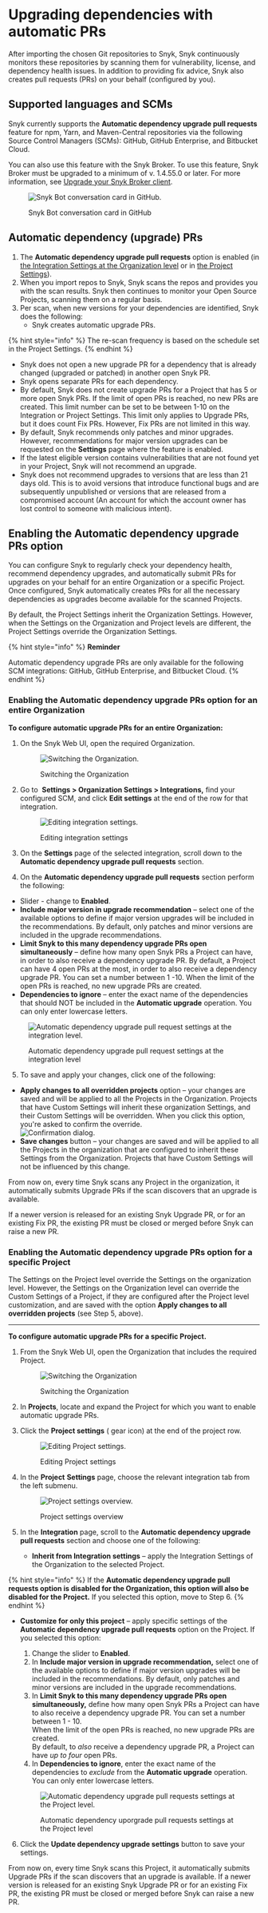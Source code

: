 # Upgrading dependencies with automatic PRs

After importing the chosen Git repositories to Snyk, Snyk continuously monitors these repositories by scanning them for vulnerability, license, and dependency health issues. In addition to providing fix advice, Snyk also creates pull requests (PRs) on your behalf (configured by you).

## Supported languages and SCMs

Snyk currently supports the **Automatic dependency upgrade pull requests** feature for npm, Yarn, and Maven-Central repositories via the following Source Control Managers (SCMs): GitHub, GitHub Enterprise, and Bitbucket Cloud.

You can also use this feature with the Snyk Broker. To use this feature, Snyk Broker must be upgraded to a minimum of v. 1.4.55.0 or later. For more information, see [Upgrade your Snyk Broker client](upgrading-dependencies-with-automatic-prs.md#enabling-the-automatic-dependency-upgrade-prs-option).

<figure><img src="../../../.gitbook/assets/Upgrade Broker.png" alt="Snyk Bot conversation card in GitHub."><figcaption><p>Snyk Bot conversation card in GitHub</p></figcaption></figure>

## Automatic dependency (upgrade) PRs

1. The **Automatic dependency upgrade pull requests** option is enabled (in [the Integration Settings at the Organization level](upgrading-dependencies-with-automatic-prs.md#enabling-the-automatic-dependency-upgrade-prs-option-for-an-entire-organization) or in [the Project Settings](../../../snyk-admin/snyk-broker/how-to-install-and-configure-your-snyk-broker-client.md#upgrade-your-snyk-broker-client)).
2. When you import repos to Snyk, Snyk scans the repos and provides you with the scan results. Snyk then continues to monitor your Open Source Projects, scanning them on a regular basis.
3. Per scan, when new versions for your dependencies are identified, Snyk does the following:
   * Snyk creates automatic upgrade PRs.

{% hint style="info" %}
The re-scan frequency is based on the schedule set in the Project Settings.
{% endhint %}

* Snyk does not open a new upgrade PR for a dependency that is already changed (upgraded or patched) in another open Snyk PR.
* Snyk opens separate PRs for each dependency.
* By default, Snyk does not create upgrade PRs for a Project that has 5 or more open Snyk PRs. If the limit of open PRs is reached, no new PRs are created. This limit number can be set to be between 1-10 on the Integration or Project Settings. This limit only applies to Upgrade PRs, but it does count Fix PRs. However, Fix PRs are not limited in this way.
* By default, Snyk recommends only patches and minor upgrades. However, recommendations for major version upgrades can be requested on the **Settings** page where the feature is enabled.
* If the latest eligible version contains vulnerabilities that are not found yet in your Project, Snyk will not recommend an upgrade.
* Snyk does not recommend upgrades to versions that are less than 21 days old. This is to avoid versions that introduce functional bugs and are subsequently unpublished or versions that are released from a compromised account (An account for which the account owner has lost control to someone with malicious intent).

## Enabling the Automatic dependency upgrade PRs option

You can configure Snyk to regularly check your dependency health, recommend dependency upgrades, and automatically submit PRs for upgrades on your behalf for an entire Organization or a specific Project. Once configured, Snyk automatically creates PRs for all the necessary dependencies as upgrades become available for the scanned Projects.

By default, the Project Settings inherit the Organization Settings. However, when the Settings on the Organization and Project levels are different, the Project Settings override the Organization Settings.

{% hint style="info" %}
**Reminder**

Automatic dependency upgrade PRs are only available for the following SCM integrations: GitHub, GitHub Enterprise, and Bitbucket Cloud.
{% endhint %}

### Enabling the Automatic dependency upgrade PRs option for an entire Organization

**To configure automatic upgrade PRs for an entire Organization:**

1.  On the Snyk Web UI, open the required Organization.

    <figure><img src="../../../.gitbook/assets/choose-org_19oct2022.png" alt="Switching the Organization."><figcaption><p>Switching the Organization</p></figcaption></figure>
2.  Go to <img src="../../../.gitbook/assets/gear.png" alt="" data-size="line"> **Settings > Organization Settings > Integrations,** find your configured SCM, and click **Edit settings** at the end of the row for that integration.

    <figure><img src="../../../.gitbook/assets/scm-integration_edit settings_20oct2022.png" alt="Editing integration settings."><figcaption><p>Editing integration settings</p></figcaption></figure>
3. On the **Settings** page of the selected integration, scroll down to the **Automatic dependency upgrade pull requests** section.
4. On the **Automatic dependency upgrade pull requests** section perform the following:

* Slider - change to **Enabled**.
* **Include major version in upgrade recommendation** – select one of the available options to define if major version upgrades will be included in the recommendations. By default, only patches and minor versions are included in the upgrade recommendations.
* **Limit Snyk to this many dependency upgrade PRs open simultaneously** – define how many open Snyk PRs a Project can have, in order to also receive a dependency upgrade PR. By default, a Project can have 4 open PRs at the most, in order to also receive a dependency upgrade PR. You can set a number between 1 -10. When the limit of the open PRs is reached, no new upgrade PRs are created.
* **Dependencies to ignore** – enter the exact name of the dependencies that should NOT be included in the **Automatic upgrade** operation. You can only enter lowercase letters.

<figure><img src="../../../.gitbook/assets/dependencies-2-ignore_10nov2022.png" alt="Automatic dependency upgrade pull request settings at the integration level."><figcaption><p>Automatic dependency upgrade pull request settings at the integration level</p></figcaption></figure>

5. To save and apply your changes, click one of the following:

* **Apply changes to all overridden projects** option – your changes are saved and will be applied to all the Projects in the Organization. Projects that have Custom Settings will inherit these organization Settings, and their Custom Settings will be overridden. When you click this option, you're asked to confirm the override.\
  ![Confirmation dialog.](<../../../.gitbook/assets/Snyk Code - PR Checks - Integration Settings - Automatic Upgrade section - Override message (1) (1) (1) (1) (1) (1) (1) (1) (1) (1) (1) (1) (1) (1) (1) (1) (1) (1) (1) (1) (1) (1) (1) (1) (1) (1) (1) (1) (1) (1) (1) (1) (1) (1) (1) (1) (1) (1) (1) (3).png>)
* **Save changes** button – your changes are saved and will be applied to all the Projects in the organization that are configured to inherit these Settings from the Organization. Projects that have Custom Settings will not be influenced by this change.

From now on, every time Snyk scans any Project in the organization, it automatically submits Upgrade PRs if the scan discovers that an upgrade is available.

If a newer version is released for an existing Snyk Upgrade PR, or for an existing Fix PR, the existing PR must be closed or merged before Snyk can raise a new PR.

### Enabling the Automatic dependency upgrade PRs option for a specific Project

The Settings on the Project level override the Settings on the organization level. However, the Settings on the Organization level can override the Custom Settings of a Project, if they are configured after the Project level customization, and are saved with the option **Apply changes to all overridden projects** (see Step 5, above).

***

**To configure automatic upgrade PRs for a specific Project.**

1.  From the Snyk Web UI, open the Organization that includes the required Project.

    <figure><img src="../../../.gitbook/assets/autoPR_switch_org-13nov2022 (1).png" alt="Switching the Organization"><figcaption><p>Switching the Organization</p></figcaption></figure>
2. In **Projects**, locate and expand the Project for which you want to enable automatic upgrade PRs.
3.  Click the **Project settings** (<img src="../../../.gitbook/assets/gear.png" alt="" data-size="line"> gear icon) at the end of the project row.

    <figure><img src="../../../.gitbook/assets/image (134) (1) (1) (1) (1) (1) (1) (1).png" alt="Editing Project settings."><figcaption><p>Editing Project settings</p></figcaption></figure>
4.  In the **Project** **Settings** page, choose the relevant integration tab from the left submenu.

    <figure><img src="../../../.gitbook/assets/image (10) (1) (2) (1) (1) (1) (1) (1) (1).png" alt="Project settings overview."><figcaption><p>Project settings overview</p></figcaption></figure>
5. In the **Integration** page, scroll to the **Automatic dependency upgrade pull requests** section and choose one of the following:
   * **Inherit from Integration settings** – apply the Integration Settings of the Organization to the selected Project.

{% hint style="info" %}
If the **Automatic dependency upgrade pull requests option is disabled for the Organization, this option will also be disabled for the Project.** If you selected this option, move to Step 6.
{% endhint %}

*   **Customize for only this project** – apply specific settings of the **Automatic dependency upgrade pull requests** option on the Project. If you selected this option:

    1. Change the slider to **Enabled**.
    2. In **Include major version in upgrade recommendation,** select one of the available options to define if major version upgrades will be included in the recommendations. By default, only patches and minor versions are included in the upgrade recommendations.
    3. In **Limit Snyk to this many dependency upgrade PRs open simultaneously,** define how many open Snyk PRs a Project can have to also receive a dependency upgrade PR. You can set a number between 1 - 10.\
       When the limit of the open PRs is reached, no new upgrade PRs are created.\
       By default, to _also_ receive a dependency upgrade PR, a Project can have _up to four_ open PRs.
    4. In **Dependencies to ignore**, enter the exact name of the dependencies to _exclude_ from the **Automatic upgrade** operation.\
       You can only enter lowercase letters.

    <figure><img src="../../../.gitbook/assets/auto-dependency-prs_1dec2022.png" alt="Automatic dependency upgrade pull requests settings at the Project level."><figcaption><p>Automatic dependency uporgrade pull requests settings at the Project level</p></figcaption></figure>

6. Click the **Update dependency upgrade settings** button to save your settings.

From now on, every time Snyk scans this Project, it automatically submits Upgrade PRs if the scan discovers that an upgrade is available. If a newer version is released for an existing Snyk Upgrade PR or for an existing Fix PR, the existing PR must be closed or merged before Snyk can raise a new PR.
